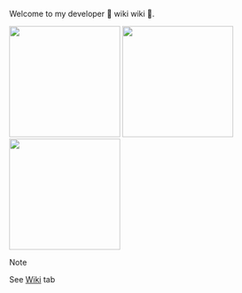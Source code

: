 Welcome to my developer 🎵 wiki wiki 🎵.

<img src="https://github.com/techniq/wiki/assets/177476/c4d4136a-b658-4dcd-9416-168a6dd92725" width="200px" />

<img src="https://github.com/techniq/wiki/assets/177476/07908a7e-3e98-4094-af30-2cf0d8cdf0b6" width="200px" />

<img src="https://github.com/techniq/wiki/assets/177476/ba7fe4ee-9e28-4119-9623-5080e1c76a00" width="200px" />


> [!NOTE] 
> See [Wiki](https://github.com/techniq/wiki/wiki) tab
